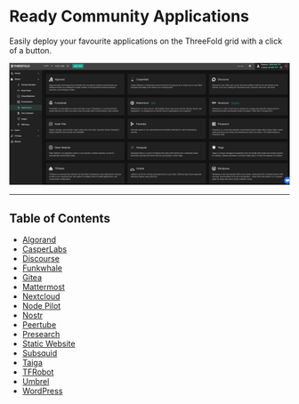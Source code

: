 <h1> Ready Community Applications </h1>

Easily deploy your favourite applications on the ThreeFold grid with a click of a button.

![](../img/applications_landing.png)

***

<h2> Table of Contents </h2>

- [Algorand](../solutions/algorand.md)
- [CasperLabs](../solutions/casper.md)
- [Discourse](../solutions/discourse.md)
- [Funkwhale](../solutions/funkwhale.md)
- [Gitea](../solutions/gitea.md)
- [Mattermost](../solutions/mattermost.md)
- [Nextcloud](../solutions/nextcloud.md)
- [Node Pilot](../solutions/nodepilot.md)
- [Nostr](../solutions/nostr.md)
- [Peertube](../solutions/peertube.md)
- [Presearch](../solutions/presearch.md)
- [Static Website](../solutions/static_website.md)
- [Subsquid](../solutions/subsquid.md)
- [Taiga](../solutions/taiga.md)
- [TFRobot](../solutions/tfrobot.md)
- [Umbrel](../solutions/umbrel.md)
- [WordPress](../solutions/wordpress.md)